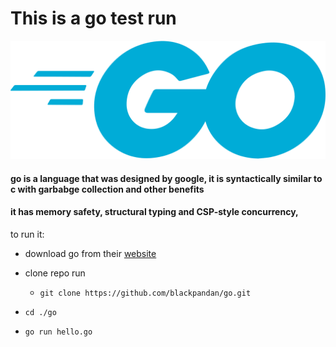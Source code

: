 # This is a go test run
<img src="./go.png" alt="go programming lanaguage logo">


#### go is a language that was designed by google, it is syntactically similar to c with garbabge collection and other benefits
#### it has memory safety, structural typing and CSP-style concurrency,

to run it:

- download go from their [website](https://golang.org/)


- clone repo run 
  - ```
    git clone https://github.com/blackpandan/go.git
    ```
    
    
- ```
  cd ./go
  ```
  
  
- ```
  go run hello.go
  ```
